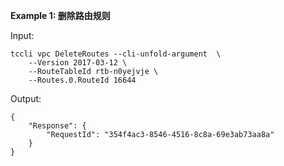 **Example 1: 删除路由规则**



Input: 

```
tccli vpc DeleteRoutes --cli-unfold-argument  \
    --Version 2017-03-12 \
    --RouteTableId rtb-n0yejvje \
    --Routes.0.RouteId 16644
```

Output: 
```
{
    "Response": {
        "RequestId": "354f4ac3-8546-4516-8c8a-69e3ab73aa8a"
    }
}
```

